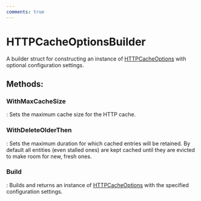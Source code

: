 ```yaml
---
comments: true
---
```

# HTTPCacheOptionsBuilder

A builder struct for constructing an instance of [HTTPCacheOptions](HTTPCacheOptions.md) with optional configuration settings. 


## **Methods**:

### **WithMaxCacheSize**
: Sets the maximum cache size for the HTTP cache. 

### **WithDeleteOlderThen**
: Sets the maximum duration for which cached entries will be retained. By default all entities (even stalled ones) are kept cached until they are evicted to make room for new, fresh ones. 

### **Build**
: Builds and returns an instance of [HTTPCacheOptions](HTTPCacheOptions.md) with the specified configuration settings. 